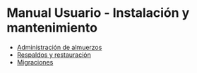 # Manual Usuario - Instalación y mantenimiento

* [Administración de almuerzos](Administracion-de-almuerzos)
* [Respaldos y restauración](Respaldo)
* [Migraciones](Migraciones)
